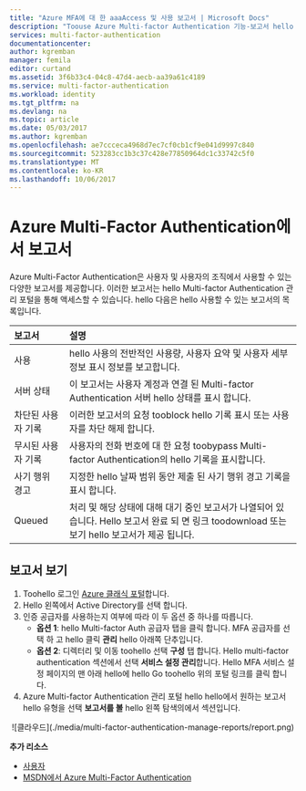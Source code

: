```yaml
---
title: "Azure MFA에 대 한 aaaAccess 및 사용 보고서 | Microsoft Docs"
description: "Toouse Azure Multi-factor Authentication 기능-보고서 hello 하는 방법을 설명 합니다."
services: multi-factor-authentication
documentationcenter: 
author: kgremban
manager: femila
editor: curtand
ms.assetid: 3f6b33c4-04c8-47d4-aecb-aa39a61c4189
ms.service: multi-factor-authentication
ms.workload: identity
ms.tgt_pltfrm: na
ms.devlang: na
ms.topic: article
ms.date: 05/03/2017
ms.author: kgremban
ms.openlocfilehash: ae7ccceca4968d7ec7cf0cb1cf9e041d9997c840
ms.sourcegitcommit: 523283cc1b3c37c428e77850964dc1c33742c5f0
ms.translationtype: MT
ms.contentlocale: ko-KR
ms.lasthandoff: 10/06/2017
---
```

# <a name="reports-in-azure-multi-factor-authentication"></a>Azure Multi-Factor Authentication에서 보고서
Azure Multi-Factor Authentication은 사용자 및 사용자의 조직에서 사용할 수 있는 다양한 보고서를 제공합니다. 이러한 보고서는 hello Multi-factor Authentication 관리 포털을 통해 액세스할 수 있습니다. hello 다음은 hello 사용할 수 있는 보고서의 목록입니다.

| 보고서 | 설명 |
|:--- |:--- |
| 사용 |hello 사용의 전반적인 사용량, 사용자 요약 및 사용자 세부 정보 표시 정보를 보고합니다. |
| 서버 상태 |이 보고서는 사용자 계정과 연결 된 Multi-factor Authentication 서버 hello 상태를 표시 합니다. |
| 차단된 사용자 기록 |이러한 보고서의 요청 tooblock hello 기록 표시 또는 사용자를 차단 해제 합니다. |
| 무시된 사용자 기록 |사용자의 전화 번호에 대 한 요청 toobypass Multi-factor Authentication의 hello 기록을 표시합니다. |
| 사기 행위 경고 |지정한 hello 날짜 범위 동안 제출 된 사기 행위 경고 기록을 표시 합니다. |
| Queued |처리 및 해당 상태에 대해 대기 중인 보고서가 나열되어 있습니다. Hello 보고서 완료 되 면 링크 toodownload 또는 보기 hello 보고서가 제공 됩니다. |

## <a name="view-reports"></a>보고서 보기
1. Toohello 로그인 [Azure 클래식 포털](https://manage.windowsazure.com)합니다.
2. Hello 왼쪽에서 Active Directory를 선택 합니다.
3. 인증 공급자를 사용하는지 여부에 따라 이 두 옵션 중 하나를 따릅니다.
   * **옵션 1**: hello Multi-factor Auth 공급자 탭을 클릭 합니다. MFA 공급자를 선택 하 고 hello 클릭 **관리** hello 아래쪽 단추입니다.
   * **옵션 2**: 디렉터리 및 이동 toohello 선택 **구성** 탭 합니다. Hello multi-factor authentication 섹션에서 선택 **서비스 설정 관리**합니다. Hello MFA 서비스 설정 페이지의 맨 아래 hello에 hello Go toohello 위의 포털 링크를 클릭 합니다.
4. Azure Multi-factor Authentication 관리 포털 hello hello에서 원하는 보고서 hello 유형을 선택 **보고서를 볼** hello 왼쪽 탐색의에서 섹션입니다.

<center>![클라우드](./media/multi-factor-authentication-manage-reports/report.png)</center>


**추가 리소스**

* [사용자](end-user/multi-factor-authentication-end-user.md)
* [MSDN에서 Azure Multi-Factor Authentication](https://msdn.microsoft.com/library/azure/dn249471.aspx)
